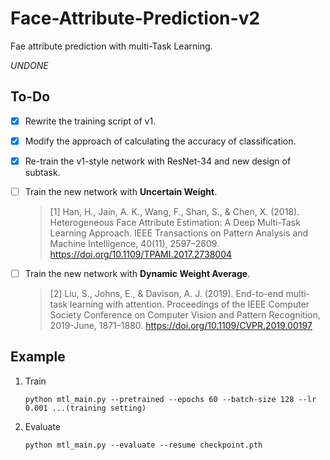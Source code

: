 # Face-Attribute-Prediction-v2  
Fae attribute prediction with multi-Task Learning.  

*UNDONE*

## To-Do  

- [x] Rewrite the training script of v1. 
- [x] Modify the approach of calculating the accuracy of classification.  
- [x] Re-train the v1-style network with ResNet-34 and new design of subtask.  
- [ ] Train the new network with **Uncertain Weight**.  
    > [1] Han, H., Jain, A. K., Wang, F., Shan, S., & Chen, X. (2018). Heterogeneous Face Attribute Estimation: A Deep Multi-Task Learning Approach. IEEE Transactions on Pattern Analysis and Machine Intelligence, 40(11), 2597–2609. https://doi.org/10.1109/TPAMI.2017.2738004  
  
- [ ] Train the new network with **Dynamic Weight Average**.
    > [2] Liu, S., Johns, E., & Davison, A. J. (2019). End-to-end multi-task learning with attention. Proceedings of the IEEE Computer Society Conference on Computer Vision and Pattern Recognition, 2019-June, 1871–1880. https://doi.org/10.1109/CVPR.2019.00197 


## Example  
1. Train  
    ```
    python mtl_main.py --pretrained --epochs 60 --batch-size 128 --lr 0.001 ...(training setting)
    ```  

2. Evaluate  
    ```
    python mtl_main.py --evaluate --resume checkpoint.pth
    ```  

